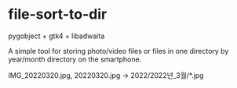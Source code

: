 # file-sort-to-dir

pygobject + gtk4 + libadwaita

A simple tool for storing photo/video files or files in one directory by year/month directory on the smartphone.

IMG_20220320.jpg, 20220320.jpg -> 2022/2022년_3월/*.jpg


